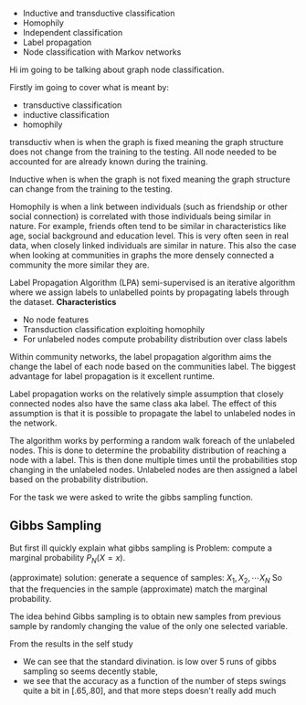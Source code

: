 - Inductive and transductive classification
- Homophily
- Independent classification
- Label propagation
- Node classification with Markov networks

Hi im going to be talking about graph node classification.

Firstly im going to cover what is meant by:
- transductive classification
- inductive classification
- homophily

transductiv when is when the graph is fixed meaning the graph structure does not change from the training to the testing. All node needed to be accounted for are already known during the training.

Inductive when is when the graph is not fixed meaning the graph structure can change from the training to the testing.

Homophily is when a link between individuals (such as friendship or other social connection) is correlated with those individuals being similar in nature. For example, friends often tend to be similar in characteristics like age, social background and education level. This is very often seen in real data, when closely linked individuals are similar in nature. This also the case when looking at communities in graphs the more densely connected a community the more similar they are.

Label Propagation Algorithm (LPA) semi-supervised is an iterative algorithm where we assign labels to unlabelled points by propagating labels through the dataset.
__Characteristics__
- No node features
- Transduction classification exploiting homophily
- For unlabeled nodes compute probability distribution over class labels

Within community networks, the label propagation algorithm aims the change the label of each node based on the communities label. The biggest advantage for label propagation is it excellent runtime. 

Label propagation works on the relatively simple assumption that closely connected nodes also have the same class aka label. The effect of this assumption is that it is possible to propagate the label to unlabeled nodes in the network.

The algorithm works by performing a random walk foreach of the unlabeled nodes. This is done to determine the probability distribution of reaching a node with a label.
This is then done multiple times until the probabilities stop changing in the unlabeled nodes. Unlabeled nodes are then assigned a label based on the probability distribution.

For the task we were asked to write the gibbs sampling function.

## Gibbs Sampling
But first ill quickly explain what gibbs sampling is
Problem: compute a marginal probability $P_N(X=x)$.

(approximate) solution: generate a sequence of samples: $X_1,X_2, \cdots X_N$
So that the frequencies in the sample (approximate) match the marginal probability.

The idea behind Gibbs sampling is to obtain new samples from previous sample by randomly changing the value of the only one selected variable.

From the results in the self study 
- We can see that the standard divination. is low over 5 runs of gibbs sampling so seems decently stable,
- we see that the accuracy as a function of the number of steps swings quite a bit in [.65,.80], and that more steps doesn't really add much